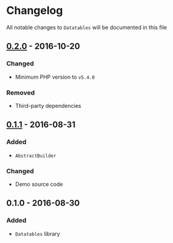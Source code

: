 # Changelog

All notable changes to `Datatables` will be documented in this file

## [0.2.0](https://github.com/rougin/datatables/compare/v0.1.1...v0.2.0) - 2016-10-20

### Changed
- Minimum PHP version to `v5.4.0`

### Removed
- Third-party dependencies

## [0.1.1](https://github.com/rougin/datatables/compare/v0.1.0...v0.1.1) - 2016-08-31

### Added
- `AbstractBuilder`

### Changed
- Demo source code

## 0.1.0 - 2016-08-30

### Added
- `Datatables` library